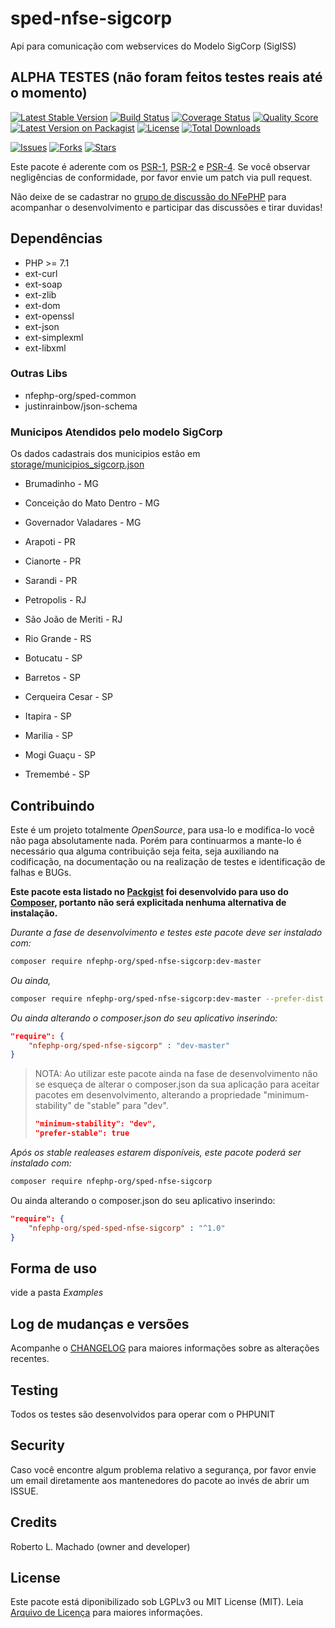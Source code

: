 # sped-nfse-sigcorp

Api para comunicação com webservices do Modelo SigCorp (SigISS)

## ALPHA TESTES (não foram feitos testes reais até o momento)

[![Latest Stable Version][ico-stable]][link-packagist]
[![Build Status][ico-travis]][link-travis]
[![Coverage Status][ico-scrutinizer]][link-scrutinizer]
[![Quality Score][ico-code-quality]][link-code-quality]
[![Latest Version on Packagist][ico-version]][link-packagist]
[![License][ico-license]][link-packagist]
[![Total Downloads][ico-downloads]][link-downloads]

[![Issues][ico-issues]][link-issues]
[![Forks][ico-forks]][link-forks]
[![Stars][ico-stars]][link-stars]

Este pacote é aderente com os [PSR-1], [PSR-2] e [PSR-4]. Se você observar negligências de conformidade, por favor envie um patch via pull request.

[PSR-1]: https://github.com/php-fig/fig-standards/blob/master/accepted/PSR-1-basic-coding-standard.md
[PSR-2]: https://github.com/php-fig/fig-standards/blob/master/accepted/PSR-2-coding-style-guide.md
[PSR-4]: https://github.com/php-fig/fig-standards/blob/master/accepted/PSR-4-autoloader.md

Não deixe de se cadastrar no [grupo de discussão do NFePHP](http://groups.google.com/group/nfephp) para acompanhar o desenvolvimento e participar das discussões e tirar duvidas!

## Dependências

- PHP >= 7.1
- ext-curl
- ext-soap
- ext-zlib
- ext-dom
- ext-openssl
- ext-json
- ext-simplexml
- ext-libxml

### Outras Libs

- nfephp-org/sped-common
- justinrainbow/json-schema

### Municipos Atendidos pelo modelo SigCorp

Os dados cadastrais dos municipios estão em [storage/municipios_sigcorp.json](storage/municipios_sigcorp.json)

- Brumadinho - MG
- Conceição do Mato Dentro - MG
- Governador Valadares - MG

- Arapoti - PR
- Cianorte - PR
- Sarandi - PR

- Petropolis - RJ
- São João de Meriti - RJ

- Rio Grande - RS

- Botucatu - SP
- Barretos - SP
- Cerqueira Cesar - SP
- Itapira - SP
- Marilia - SP
- Mogi Guaçu - SP
- Tremembé - SP



## Contribuindo
Este é um projeto totalmente *OpenSource*, para usa-lo e modifica-lo você não paga absolutamente nada. Porém para continuarmos a mante-lo é necessário qua alguma contribuição seja feita, seja auxiliando na codificação, na documentação ou na realização de testes e identificação de falhas e BUGs.

**Este pacote esta listado no [Packgist](https://packagist.org/) foi desenvolvido para uso do [Composer](https://getcomposer.org/), portanto não será explicitada nenhuma alternativa de instalação.**

*Durante a fase de desenvolvimento e testes este pacote deve ser instalado com:*
```bash
composer require nfephp-org/sped-nfse-sigcorp:dev-master
```

*Ou ainda,*
```bash
composer require nfephp-org/sped-nfse-sigcorp:dev-master --prefer-dist
```

*Ou ainda alterando o composer.json do seu aplicativo inserindo:*
```json
"require": {
    "nfephp-org/sped-nfse-sigcorp" : "dev-master"
}
```

> NOTA: Ao utilizar este pacote ainda na fase de desenvolvimento não se esqueça de alterar o composer.json da sua aplicação para aceitar pacotes em desenvolvimento, alterando a propriedade "minimum-stability" de "stable" para "dev".
> ```json
> "minimum-stability": "dev",
> "prefer-stable": true
> ```

*Após os stable realeases estarem disponíveis, este pacote poderá ser instalado com:*
```bash
composer require nfephp-org/sped-nfse-sigcorp
```
Ou ainda alterando o composer.json do seu aplicativo inserindo:
```json
"require": {
    "nfephp-org/sped-sped-nfse-sigcorp" : "^1.0"
}
```

## Forma de uso
vide a pasta *Examples*

## Log de mudanças e versões
Acompanhe o [CHANGELOG](CHANGELOG.md) para maiores informações sobre as alterações recentes.

## Testing

Todos os testes são desenvolvidos para operar com o PHPUNIT

## Security

Caso você encontre algum problema relativo a segurança, por favor envie um email diretamente aos mantenedores do pacote ao invés de abrir um ISSUE.

## Credits

Roberto L. Machado (owner and developer)

## License

Este pacote está diponibilizado sob LGPLv3 ou MIT License (MIT). Leia  [Arquivo de Licença](LICENSE.md) para maiores informações.


[ico-stable]: https://poser.pugx.org/nfephp-org/sped-nfse-sigcorp/version
[ico-stars]: https://img.shields.io/github/stars/nfephp-org/sped-nfse-sigcorp.svg?style=flat-square
[ico-forks]: https://img.shields.io/github/forks/nfephp-org/sped-nfse-sigcorp.svg?style=flat-square
[ico-issues]: https://img.shields.io/github/issues/nfephp-org/sped-nfse-sigcorp.svg?style=flat-square
[ico-travis]: https://img.shields.io/travis/nfephp-org/sped-nfse-sigcorp/master.svg?style=flat-square
[ico-scrutinizer]: https://img.shields.io/scrutinizer/coverage/g/nfephp-org/sped-nfse-sigcorp.svg?style=flat-square
[ico-code-quality]: https://img.shields.io/scrutinizer/g/nfephp-org/sped-nfse-sigcorp.svg?style=flat-square
[ico-downloads]: https://img.shields.io/packagist/dt/nfephp-org/sped-nfse-sigcorp.svg?style=flat-square
[ico-version]: https://img.shields.io/packagist/v/nfephp-org/sped-nfse-sigcorp.svg?style=flat-square
[ico-license]: https://poser.pugx.org/nfephp-org/nfephp/license.svg?style=flat-square
[ico-gitter]: https://img.shields.io/badge/GITTER-4%20users%20online-green.svg?style=flat-square

[link-packagist]: https://packagist.org/packages/nfephp-org/sped-nfse-sigcorp
[link-travis]: https://travis-ci.org/nfephp-org/sped-nfse-sigcorp
[link-scrutinizer]: https://scrutinizer-ci.com/g/nfephp-org/sped-nfse-sigcorp/code-structure
[link-code-quality]: https://scrutinizer-ci.com/g/nfephp-org/sped-nfse-sigcorp
[link-downloads]: https://packagist.org/packages/nfephp-org/sped-nfse-sigcorp
[link-author]: https://github.com/nfephp-org
[link-issues]: https://github.com/nfephp-org/sped-nfse-sigcorp/issues
[link-forks]: https://github.com/nfephp-org/sped-nfse-sigcorp/network
[link-stars]: https://github.com/nfephp-org/sped-nfse-sigcorp/stargazers
[link-gitter]: https://gitter.im/nfephp-org/sped-nfse-sigcorp?utm_source=badge&utm_medium=badge&utm_campaign=pr-badge&utm_content=badge

